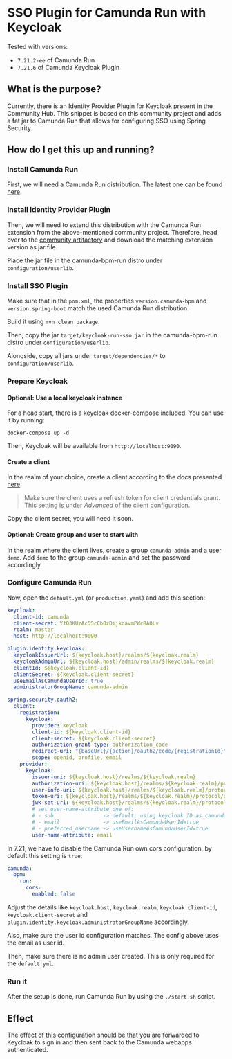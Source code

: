 # SSO Plugin for Camunda Run with Keycloak

Tested with versions:

* `7.21.2-ee` of Camunda Run
* `7.21.6` of Camunda Keycloak Plugin

## What is the purpose?

Currently, there is an Identity Provider Plugin for Keycloak present in the Community Hub. This snippet is based on this community project and adds a fat jar to Camunda Run that allows for configuring SSO using Spring Security.

## How do I get this up and running?

### Install Camunda Run

First, we will need a Camunda Run distribution. The latest one can be found [here](https://downloads.camunda.cloud/enterprise-release/camunda-bpm/run/).

### Install Identity Provider Plugin

Then, we will need to extend this distribution with the Camunda Run extension from the above-mentioned community project. Therefore, head over to the [community artifactory](https://artifacts.camunda.com/ui/native/camunda-bpm-community-extensions/org/camunda/bpm/extension/camunda-platform-7-keycloak-run) and download the matching extension version as jar file.

Place the jar file in the camunda-bpm-run distro under `configuration/userlib`.

### Install SSO Plugin

Make sure that in the `pom.xml`, the properties `version.camunda-bpm` and `version.spring-boot` match the used Camunda Run distribution.

Build it using `mvn clean package`.

Then, copy the jar `target/keycloak-run-sso.jar` in the camunda-bpm-run distro under `configuration/userlib`.

Alongside, copy all jars under `target/dependencies/*` to `configuration/userlib`.

### Prepare Keycloak

#### Optional: Use a local keycloak instance

For a head start, there is a keycloak docker-compose included. You can use it by running:

```shell
docker-compose up -d
```

Then, Keycloak will be available from `http://localhost:9090`.

#### Create a client

In the realm of your choice, create a client according to the docs presented [here](https://github.com/camunda-community-hub/camunda-platform-7-keycloak?tab=readme-ov-file#prerequisites-in-your-keycloak-realm).

>Make sure the client uses a refresh token for client credentials grant. This setting is under _Advanced_ of the client configuration.

Copy the client secret, you will need it soon.

#### Optional: Create group and user to start with

In the realm where the client lives, create a group `camunda-admin` and a user `demo`. Add `demo` to the group `camunda-admin` and set the password accordingly.

### Configure Camunda Run

Now, open the `default.yml` (or `production.yaml`) and add this section:

```yaml
keycloak:
  client-id: camunda
  client-secret: YfO3KUzAc5ScCbOzDijkdavmPWcRAOLv
  realm: master
  host: http://localhost:9090

plugin.identity.keycloak:
  keycloakIssuerUrl: ${keycloak.host}/realms/${keycloak.realm}
  keycloakAdminUrl: ${keycloak.host}/admin/realms/${keycloak.realm}
  clientId: ${keycloak.client-id}
  clientSecret: ${keycloak.client-secret}
  useEmailAsCamundaUserId: true
  administratorGroupName: camunda-admin

spring.security.oauth2:
  client:
    registration:
      keycloak:
        provider: keycloak
        client-id: ${keycloak.client-id}
        client-secret: ${keycloak.client-secret}
        authorization-grant-type: authorization_code
        redirect-uri: "{baseUrl}/{action}/oauth2/code/{registrationId}"
        scope: openid, profile, email
    provider:
      keycloak:
        issuer-uri: ${keycloak.host}/realms/${keycloak.realm}
        authorization-uri: ${keycloak.host}/realms/${keycloak.realm}/protocol/openid-connect/auth
        user-info-uri: ${keycloak.host}/realms/${keycloak.realm}/protocol/openid-connect/userinfo
        token-uri: ${keycloak.host}/realms/${keycloak.realm}/protocol/openid-connect/token
        jwk-set-uri: ${keycloak.host}/realms/${keycloak.realm}/protocol/openid-connect/certs
        # set user-name-attribute one of: 
        # - sub                -> default; using keycloak ID as camunda user ID
        # - email              -> useEmailAsCamundaUserId=true
        # - preferred_username -> useUsernameAsCamundaUserId=true
        user-name-attribute: email
```

In 7.21, we have to disable the Camunda Run own cors configuration, by default this setting is `true`:

```yaml
camunda:
  bpm:
    run:
      cors:
        enabled: false
```

Adjust the details like `keycloak.host`, `keycloak.realm`, `keycloak.client-id`, `keycloak.client-secret` and `plugin.identity.keycloak.administratorGroupName` accordingly.

Also, make sure the user id configuration matches. The config above uses the email as user id.

Then, make sure there is no admin user created. This is only required for the `default.yml`.

### Run it

After the setup is done, run Camunda Run by using the `./start.sh` script.

## Effect

The effect of this configuration should be that you are forwarded to Keycloak to sign in and then sent back to the Camunda webapps authenticated.